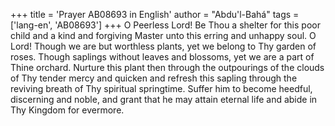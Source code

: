+++
title = 'Prayer AB08693 in English'
author = "Abdu'l-Bahá"
tags = ['lang-en', 'AB08693']
+++
O Peerless Lord!  Be Thou a shelter for this poor child and a kind and forgiving Master unto this erring and unhappy soul.  O Lord!  Though we are but worthless plants, yet we belong to Thy garden of roses. Though saplings without leaves and blossoms, yet we are a part of Thine orchard.  Nurture this plant then through the outpourings of the clouds of Thy tender mercy and quicken and refresh this sapling through the reviving breath of Thy spiritual springtime.  Suffer him to become heedful, discerning and noble, and grant that he may attain eternal life and abide in Thy Kingdom for evermore.

